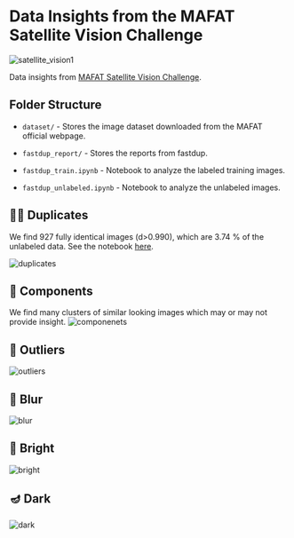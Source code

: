 # Data Insights from the MAFAT Satellite Vision Challenge

![satellite_vision1](https://user-images.githubusercontent.com/6821286/223389185-62d25fc9-767f-4cc7-8caf-c2e50b12883e.png)

Data insights from [MAFAT Satellite Vision Challenge](https://codalab.lisn.upsaclay.fr/competitions/9603).

## Folder Structure

+ `dataset/` - Stores the image dataset downloaded from the MAFAT official webpage.

+ `fastdup_report/` - Stores the reports from fastdup.

+ `fastdup_train.ipynb` - Notebook to analyze the labeled training images.

+ `fastdup_unlabeled.ipynb` - Notebook to analyze the unlabeled images.

## 👯‍♀️ Duplicates
We find 927 fully identical images (d>0.990), which are 3.74 % of the unlabeled data.
See the notebook [here](./fastdup_unlabeled.ipynb).

![duplicates](./img/duplicates.png)

## 🧩 Components
We find many clusters of similar looking images which may or may not provide insight.
![componenets](./img/components.png)

## 🎸 Outliers
![outliers](./img/outliers.png)

## 📎 Blur
![blur](./img/blur.png)

## 📙 Bright
![bright](./img/bright.png)

## 🪔 Dark
![dark](./img/dark.png)




